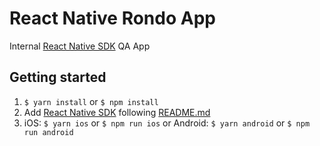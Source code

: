 # React Native Rondo App
Internal [React Native SDK](https://github.com/Leanplum/Leanplum-ReactNative-SDK) QA App 

## Getting started

1. `$ yarn install` or `$ npm install`
2. Add [React Native SDK](https://github.com/Leanplum/Leanplum-ReactNative-SDK) following [README.md](https://github.com/Leanplum/Leanplum-ReactNative-SDK/blob/master/README.md)
3. iOS: `$ yarn ios` or `$ npm run ios` or Android: `$ yarn android` or `$ npm run android`

